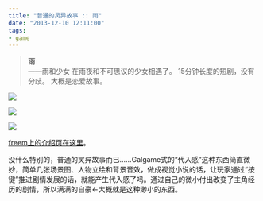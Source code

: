 ```yaml
---
title: "普通的灵异故事 :: 雨"
date: "2013-12-10 12:11:00"
tags:
- game
---
```

> **雨**  
> ——雨和少女
> 在雨夜和不可思议的少女相遇了。
> 15分钟长度的短剧，没有分歧。
> 大概是恋爱故事。

![](/assets/0056-01.png)

![](/assets/0056-02.png)

![](/assets/0056-03.png)

[freem上的介绍页在这里](http://www.freem.ne.jp/win/game/5940)。

没什么特别的，普通的灵异故事而已……Galgame式的“代入感”这种东西简直微妙，简单几张场景图、人物立绘和背景音效，做成视觉小说的话，让玩家通过“按键”推进剧情发展的话，就能产生代入感了吗。通过自己的微小付出改变了主角经历的剧情，所以满满的自豪←大概就是这种渺小的东西。